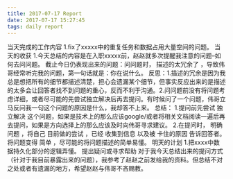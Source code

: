 ```yaml
---
title: 2017-07-17 Report
date: 2017-07-17 15:27:45
tags: daily report
---
```

当天完成的工作内容
1.fix了xxxxx中的重复任务和数据占用大量空间的问题。
当天的收获
1.今天总结的内容是在入职xxxxx前，赵赵就多次提醒我注意的问题–如何去问问题。
截止今日仍表现出来的问题：问问题时，
描述的太冗余了
，导致伟哥经常听完我的问题，第一句话就是：你在说什么。
反思：1.描述的冗余是因为我总是想把所有的细节都描述清楚，担心会遗漏某个细节，但事实反应出来的是描述的太多会让回答者找不到问题的重心，反而不利于沟通。2.问问题前没有将问题考虑详细，或者尽可能的先尝试独立解决后再去提问。有时候问了一个问题，伟哥立马反问我一句这个问题的原因是什么，我却答不上来。
总结：
1.提问前先尝试
独立解决
这个问题，如果是技术上的那么应该google/或者将相关文档阅读一遍后再去提问，如果是方向选择上的那么应该及时向伟哥寻求建议。
2.在提问时，
明确问题
，将自己
目前做的尝试
，已经
收集到信息
以及被
卡住的原因
告诉回答者。将问题变得
简单
，尽可能的将问题描述的简单易懂。
明天的计划
1.把xxxx中数据持久化部分的逻辑弄懂。
提出疑问或寻求帮助
对于我今天总结出来的提问方式（针对于我目前暴露出来的问题），我参考了赵赵之前发给我的资料。但总结不对之处或者有遗漏的地方，希望赵赵与伟哥不吝赐教。